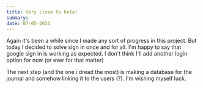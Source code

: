 ```yaml
---
title: Very close to beta!
summary: 
date: 07-05-2021
---
```


Again it's been a while since I made any sort of progress in this project. But today I decided to solve sign in once and for all. I'm happy to say that google sign in is working as expected. I don't think I'll add another login option for now (or ever for that matter)

The next step (and the one i dread the most) is making a database for the journal and somehow linking it to the users (?). I'm wishing myself luck.